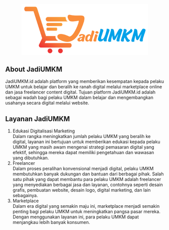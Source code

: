 <p align="center"><a href="http://jadiumkm.id" target="_blank"><img src="public/assets/images/logo.png" width="400" alt="JadiUMKM Logo"></a></p>

## About JadiUMKM

JadiUMKM.id adalah platform yang memberikan kesempatan kepada pelaku UMKM untuk belajar dan beralih ke ranah digital melalui marketplace online dan jasa freelancer content digital. Tujuan platform JadiUMKM.id adalah sebagai wadah bagi pelaku UMKM dalam belajar dan mengembangkan usahanya secara digital melalui website.

## Layanan JadiUMKM

1. Edukasi Digitalisasi Marketing
   <br>
   Dalam rangka meningkatkan jumlah pelaku UMKM yang beralih ke digital, layanan ini bertujuan untuk memberikan edukasi kepada pelaku UMKM yang masih awam mengenai strategi pemasaran digital yang efektif, sehingga mereka dapat memiliki pengetahuan dan wawasan yang dibutuhkan.
2. Freelancer
   <br>
   Dalam proses peralihan konvensional menjadi digital, pelaku UMKM membutuhkan banyak dukungan dan bantuan dari berbagai pihak. Salah satu pihak yang dapat membantu para pelaku UMKM adalah freelancer yang menyediakan berbagai jasa dan layanan, contohnya seperti desain grafis, pembuatan website, desain logo, digital marketing, dan lain sebagainya.
3. Marketplace
   <br>
   Dalam era digital yang semakin maju ini, marketplace menjadi semakin penting bagi pelaku UMKM untuk meningkatkan pangsa pasar mereka. Dengan menggunakan layanan ini, para pelaku UMKM dapat menjangkau lebih banyak konsumen.

